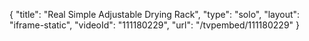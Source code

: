 {
    "title": "Real Simple Adjustable Drying Rack",
    "type": "solo",
    "layout": "iframe-static",
    "videoId": "111180229",
    "url": "\/tvpembed\/111180229"
}